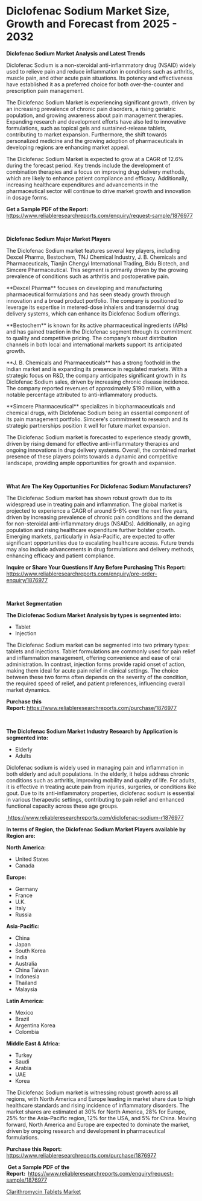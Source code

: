 <p><h1>Diclofenac Sodium Market Size, Growth and Forecast from 2025 - 2032</h1></p><p><strong>Diclofenac Sodium Market Analysis and Latest Trends</strong></p>
<p><p>Diclofenac Sodium is a non-steroidal anti-inflammatory drug (NSAID) widely used to relieve pain and reduce inflammation in conditions such as arthritis, muscle pain, and other acute pain situations. Its potency and effectiveness have established it as a preferred choice for both over-the-counter and prescription pain management.</p><p>The Diclofenac Sodium Market is experiencing significant growth, driven by an increasing prevalence of chronic pain disorders, a rising geriatric population, and growing awareness about pain management therapies. Expanding research and development efforts have also led to innovative formulations, such as topical gels and sustained-release tablets, contributing to market expansion. Furthermore, the shift towards personalized medicine and the growing adoption of pharmaceuticals in developing regions are enhancing market appeal.</p><p>The Diclofenac Sodium Market is expected to grow at a CAGR of 12.6% during the forecast period. Key trends include the development of combination therapies and a focus on improving drug delivery methods, which are likely to enhance patient compliance and efficacy. Additionally, increasing healthcare expenditures and advancements in the pharmaceutical sector will continue to drive market growth and innovation in dosage forms.</p></p>
<p><strong>Get a Sample PDF of the Report:&nbsp;</strong> <a href="https://www.reliableresearchreports.com/enquiry/request-sample/1876977?utm_campaign=2264&utm_medium=2&utm_source=Github&utm_content=ia&utm_term=08032025&utm_id=diclofenac-sodium">https://www.reliableresearchreports.com/enquiry/request-sample/1876977</a></p>
<p>&nbsp;</p>
<p><strong>Diclofenac Sodium Major Market Players</strong></p>
<p><p>The Diclofenac Sodium market features several key players, including Dexcel Pharma, Bestochem, TNJ Chemical Industry, J. B. Chemicals and Pharmaceuticals, Tianjin Chengyi International Trading, Bidu Biotech, and Simcere Pharmaceutical. This segment is primarily driven by the growing prevalence of conditions such as arthritis and postoperative pain.</p><p>**Dexcel Pharma** focuses on developing and manufacturing pharmaceutical formulations and has seen steady growth through innovation and a broad product portfolio. The company is positioned to leverage its expertise in metered-dose inhalers and transdermal drug delivery systems, which can enhance its Diclofenac Sodium offerings.</p><p>**Bestochem** is known for its active pharmaceutical ingredients (APIs) and has gained traction in the Diclofenac segment through its commitment to quality and competitive pricing. The company’s robust distribution channels in both local and international markets support its anticipated growth.</p><p>**J. B. Chemicals and Pharmaceuticals** has a strong foothold in the Indian market and is expanding its presence in regulated markets. With a strategic focus on R&D, the company anticipates significant growth in its Diclofenac Sodium sales, driven by increasing chronic disease incidence. The company reported revenues of approximately $190 million, with a notable percentage attributed to anti-inflammatory products.</p><p>**Simcere Pharmaceutical** specializes in biopharmaceuticals and chemical drugs, with Diclofenac Sodium being an essential component of its pain management portfolio. Simcere's commitment to research and its strategic partnerships position it well for future market expansion.</p><p>The Diclofenac Sodium market is forecasted to experience steady growth, driven by rising demand for effective anti-inflammatory therapies and ongoing innovations in drug delivery systems. Overall, the combined market presence of these players points towards a dynamic and competitive landscape, providing ample opportunities for growth and expansion.</p></p>
<p>&nbsp;</p>
<p><strong>What Are The Key Opportunities For Diclofenac Sodium Manufacturers?</strong></p>
<p><p>The Diclofenac Sodium market has shown robust growth due to its widespread use in treating pain and inflammation. The global market is projected to experience a CAGR of around 5-6% over the next five years, driven by increasing prevalence of chronic pain conditions and the demand for non-steroidal anti-inflammatory drugs (NSAIDs). Additionally, an aging population and rising healthcare expenditure further bolster growth. Emerging markets, particularly in Asia-Pacific, are expected to offer significant opportunities due to escalating healthcare access. Future trends may also include advancements in drug formulations and delivery methods, enhancing efficacy and patient compliance.</p></p>
<p><strong>Inquire or Share Your Questions If Any Before Purchasing This Report:</strong> <a href="https://www.reliableresearchreports.com/enquiry/pre-order-enquiry/1876977?utm_campaign=2264&utm_medium=2&utm_source=Github&utm_content=ia&utm_term=08032025&utm_id=diclofenac-sodium">https://www.reliableresearchreports.com/enquiry/pre-order-enquiry/1876977</a></p>
<p>&nbsp;</p>
<p><strong>Market Segmentation</strong></p>
<p><strong>The Diclofenac Sodium Market Analysis by types is segmented into:</strong></p>
<p><ul><li>Tablet</li><li>Injection</li></ul></p>
<p><p>The Diclofenac Sodium market can be segmented into two primary types: tablets and injections. Tablet formulations are commonly used for pain relief and inflammation management, offering convenience and ease of oral administration. In contrast, injection forms provide rapid onset of action, making them ideal for acute pain relief in clinical settings. The choice between these two forms often depends on the severity of the condition, the required speed of relief, and patient preferences, influencing overall market dynamics.</p></p>
<p><strong>Purchase this Report:&nbsp;</strong><a href="https://www.reliableresearchreports.com/purchase/1876977?utm_campaign=2264&utm_medium=2&utm_source=Github&utm_content=ia&utm_term=08032025&utm_id=diclofenac-sodium">https://www.reliableresearchreports.com/purchase/1876977</a></p>
<p>&nbsp;</p>
<p><strong>The Diclofenac Sodium Market Industry Research by Application is segmented into:</strong></p>
<p><ul><li>Elderly</li><li>Adults</li></ul></p>
<p><p>Diclofenac sodium is widely used in managing pain and inflammation in both elderly and adult populations. In the elderly, it helps address chronic conditions such as arthritis, improving mobility and quality of life. For adults, it is effective in treating acute pain from injuries, surgeries, or conditions like gout. Due to its anti-inflammatory properties, diclofenac sodium is essential in various therapeutic settings, contributing to pain relief and enhanced functional capacity across these age groups.</p></p>
<p><a href="https://www.reliableresearchreports.com/diclofenac-sodium-r1876977?utm_campaign=2264&utm_medium=2&utm_source=Github&utm_content=ia&utm_term=08032025&utm_id=diclofenac-sodium">&nbsp;https://www.reliableresearchreports.com/diclofenac-sodium-r1876977</a></p>
<p><strong>In terms of Region, the Diclofenac Sodium Market Players available by Region are:</strong></p>
<p>
    <p> <strong> North America: </strong>
        <ul>
            <li>United States</li>
            <li>Canada</li>
        </ul>
        </p> 
    <p> <strong> Europe: </strong>
        <ul>
            <li>Germany</li>
            <li>France</li>
            <li>U.K.</li>
            <li>Italy</li>
            <li>Russia</li>
        </ul>
        </p> 
    <p> <strong> Asia-Pacific: </strong>
        <ul>
            <li>China</li>
            <li>Japan</li>
            <li>South Korea</li>
            <li>India</li>
            <li>Australia</li>
            <li>China Taiwan</li>
            <li>Indonesia</li>
            <li>Thailand</li>
            <li>Malaysia</li>
        </ul>
        </p> 
    <p> <strong> Latin America: </strong>
        <ul>
            <li>Mexico</li>
            <li>Brazil</li>
            <li>Argentina Korea</li>
            <li>Colombia</li>
        </ul>
        </p> 
    <p> <strong> Middle East & Africa: </strong>
        <ul>
            <li>Turkey</li>
            <li>Saudi</li>
            <li>Arabia</li>
            <li>UAE</li>
            <li>Korea</li>
        </ul>
    </p>
    </p>
<p><p>The Diclofenac Sodium market is witnessing robust growth across all regions, with North America and Europe leading in market share due to high healthcare standards and rising incidence of inflammatory disorders. The market shares are estimated at 30% for North America, 28% for Europe, 25% for the Asia-Pacific region, 12% for the USA, and 5% for China. Moving forward, North America and Europe are expected to dominate the market, driven by ongoing research and development in pharmaceutical formulations.</p></p>
<p><strong>Purchase this Report: </strong><a href="https://www.reliableresearchreports.com/purchase/1876977?utm_campaign=2264&utm_medium=2&utm_source=Github&utm_content=ia&utm_term=08032025&utm_id=diclofenac-sodium">https://www.reliableresearchreports.com/purchase/1876977</a></p>
<p>&nbsp;<strong>Get a Sample PDF of the Report:&nbsp;&nbsp;</strong><a href="https://www.reliableresearchreports.com/enquiry/request-sample/1876977?utm_campaign=2264&utm_medium=2&utm_source=Github&utm_content=ia&utm_term=08032025&utm_id=diclofenac-sodium">https://www.reliableresearchreports.com/enquiry/request-sample/1876977</a></p>
<p><strong></strong></p>
<p><p><a href="https://github.com/GenaGaines34/Market-Research-Report-List-2/blob/main/clarithromycin-tablets-market.md?utm_campaign=2264&utm_medium=2&utm_source=Github&utm_content=ia&utm_term=08032025&utm_id=diclofenac-sodium">Clarithromycin Tablets Market</a></p></p>